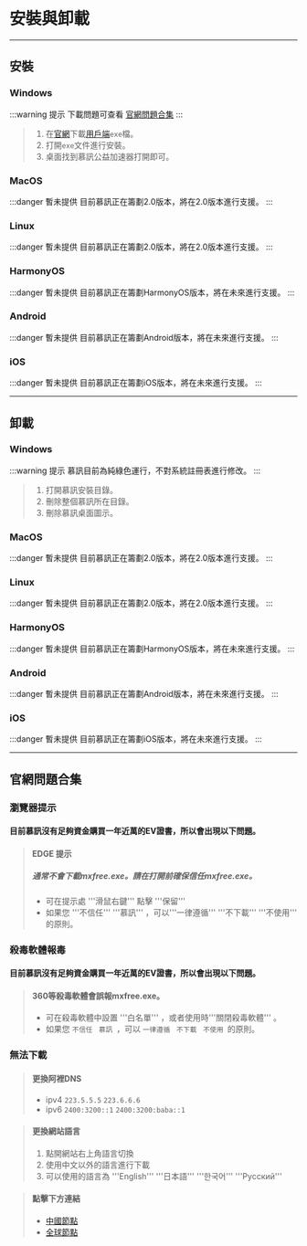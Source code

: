 # 安裝與卸載

---

## 安裝

### Windows

:::warning 提示
下載問題可查看 [官網問題合集](#官网问题合集)
:::

> 1. 在[官網](https://mxfree.ao-x.ac.cn/)下載[用戶端](https://registry.npmmirror.com/@muxunorg/mxorg-dl/latest/files/mxfree.exe)`exe`檔。
> 2. 打開`exe`文件進行安裝。
> 3. 桌面找到慕訊公益加速器打開即可。

### MacOS

:::danger 暫未提供
目前慕訊正在籌劃2.0版本，將在2.0版本進行支援。
:::

### Linux

:::danger 暫未提供
目前慕訊正在籌劃2.0版本，將在2.0版本進行支援。
:::

### HarmonyOS

:::danger 暫未提供
目前慕訊正在籌劃HarmonyOS版本，將在未來進行支援。
:::

### Android

:::danger 暫未提供
目前慕訊正在籌劃Android版本，將在未來進行支援。
:::

### iOS

:::danger 暫未提供
目前慕訊正在籌劃iOS版本，將在未來進行支援。
:::

---

## 卸載

### Windows

:::warning 提示
慕訊目前為純綠色運行，不對系統註冊表進行修改。
:::

> 1. 打開慕訊安裝目錄。
> 2. 刪除整個慕訊所在目錄。
> 3. 刪除慕訊桌面圖示。

### MacOS

:::danger 暫未提供
目前慕訊正在籌劃2.0版本，將在2.0版本進行支援。
:::

### Linux

:::danger 暫未提供
目前慕訊正在籌劃2.0版本，將在2.0版本進行支援。
:::

### HarmonyOS

:::danger 暫未提供
目前慕訊正在籌劃HarmonyOS版本，將在未來進行支援。
:::

### Android

:::danger 暫未提供
目前慕訊正在籌劃Android版本，將在未來進行支援。
:::

### iOS

:::danger 暫未提供
目前慕訊正在籌劃iOS版本，將在未來進行支援。
:::

---

## 官網問題合集

### 瀏覽器提示

#### 目前慕訊沒有足夠資金購買一年近萬的EV證書，所以會出現以下問題。

> #### EDGE 提示
>
> ##### 通常不會下載mxfree.exe。請在打開前確保信任mxfree.exe。
>
> - 可在提示處 '''滑鼠右鍵''' 點擊 '''保留'''
> - 如果您 '''不信任''' '''慕訊''' ，可以'''一律遵循''' '''不下載''' '''不使用''' 的原則。

### 殺毒軟體報毒

#### 目前慕訊沒有足夠資金購買一年近萬的EV證書，所以會出現以下問題。

> #### 360等殺毒軟體會誤報mxfree.exe。
>
> - 可在殺毒軟體中設置 '''白名單''' ，或者使用時'''關閉殺毒軟體''' 。
> - 如果您 `不信任 ` `慕訊 `，可以 `一律遵循 ` `不下載 ` `不使用 `的原則。

### 無法下載

> #### 更換阿裡DNS
>
> - ipv4 `223.5.5.5` `223.6.6.6`
> - ipv6 `2400:3200::1` `2400:3200:baba::1`

> #### 更換網站語言
>
> 1. 點開網站右上角語言切換
> 2. 使用中文以外的語言進行下載
> 3. 可以使用的語言為 '''English''' '''日本語''' '''한국어''' '''Русский'''

> #### 點擊下方連結
>
> - [中國節點](https://registry.npmmirror.com/@muxunorg/mxorg-dl/latest/files/mxfree.exe)
> - [全球節點](https://unpkg.com/@muxunorg/mxorg-dl@latest/mxfree.exe)
